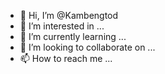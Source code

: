 - 👋 Hi, I’m @Kambengtod
- 👀 I’m interested in ...
- 🌱 I’m currently learning ...
- 💞️ I’m looking to collaborate on ...
- 📫 How to reach me ...

<!---
Kambengtod/Kambengtod is a ✨ special ✨ repository because its `README.md` (this file) appears on your GitHub profile.
You can click the Preview link to take a look at your changes.
--->
